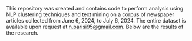 This repository was created and contains code to perform analysis using NLP clustering techniques and text mining on a corpus of newspaper articles collected from June 6, 2024, to July 6, 2024. The entire dataset is available upon request at n.parisi95@gmail.com. Below are the results of the research.
